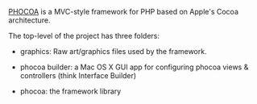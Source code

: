 [PHOCOA][1] is a MVC-style framework for PHP based on Apple's Cocoa architecture.

The top-level of the project has three folders:

* graphics: Raw art/graphics files used by the framework.
* phocoa builder: a Mac OS X GUI app for configuring phocoa views & controllers (think Interface Builder)
* phocoa: the framework library


  [1]: http://www.phocoa.com
